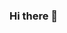 ### Hi there 👋

<!--
**OyoriObegi/OyoriObegi** is a ✨ _special_ ✨ repository because its `README.md` (this file) appears on your GitHub profile.

Here are some ideas to get you started:

- 🔭 I’m currently working on statistical methods, Data Analysis and Machine Learning projects.
- 🌱 I’m currently learning Machine Learning algorithms. 
- 👯 I’m looking to collaborate on data science projects.
- 🤔 I’m looking for help with finding paid projects on data analysis and machine learning
- 💬 Ask me about statistics, data analysis and machine learning.
- 📫 How to reach me: oyoriobegi18@gmail.com
- 😄 Pronouns: He/Him
- ⚡ Fun fact: I love pan cakes
-->
